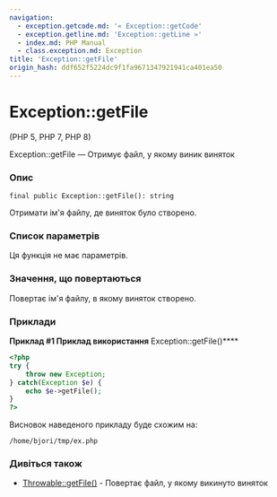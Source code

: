 ```yaml
---
navigation:
  - exception.getcode.md: '« Exception::getCode'
  - exception.getline.md: 'Exception::getLine »'
  - index.md: PHP Manual
  - class.exception.md: Exception
title: 'Exception::getFile'
origin_hash: ddf652f5224dc9f1fa9671347921941ca401ea50
---
```

# Exception::getFile

(PHP 5, PHP 7, PHP 8)

Exception::getFile — Отримує файл, у якому виник виняток

### Опис

```methodsynopsis
final public Exception::getFile(): string
```

Отримати ім'я файлу, де виняток було створено.

### Список параметрів

Ця функція не має параметрів.

### Значення, що повертаються

Повертає ім'я файлу, в якому виняток створено.

### Приклади

**Приклад #1 Приклад використання** Exception::getFile()\*\*\*\*

```php
<?php
try {
    throw new Exception;
} catch(Exception $e) {
    echo $e->getFile();
}
?>
```

Висновок наведеного прикладу буде схожим на:

```
/home/bjori/tmp/ex.php
```

### Дивіться також

-   [Throwable::getFile()](throwable.getfile.md) \- Повертає файл, у якому викинуто виняток
